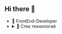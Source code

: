 ## Hi there 👋


* 🧐 FrontEnd-Developer
* <details>
  <summary>🔧 Стек технологий</summary>
  - HTML (HTML5), JSX
  - CSS (CSS3), Sass (SCSS), PostCSS, Tailwind, Animations, MUI
  - JavaScript (ES6+, OOP), TypeScript
  - React
  - Redux Toolkit, Zustand
  -  React Hook Form, Axios, React Router, React Query
  - Webpack, Vite, Gulp
  - Jest, React Testing Library, Vitest
  - REST API, WebSockets, Long Polling
  - BEM, Accessibility, UX,
  - Git, GitHub, GitLab
  - Figma, Avocode
  - Trello, Jira, Notion
  </details>
